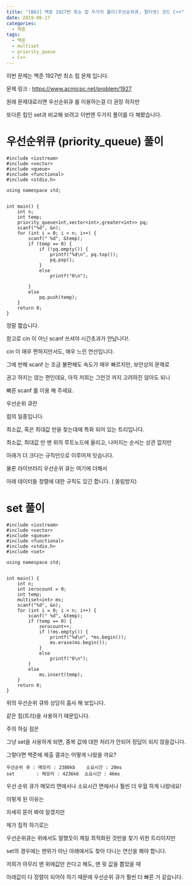 ```yaml
---
title: "[BOJ] 백준 1927번 최소 힙 두가지 풀이(우선순위큐, 멀티셋) 코드 C++"
date: 2019-06-17
categories: 
  - 백준
tags: 
  - 백준
  - multiset
  - priority_queue
  - C++
---
```


이번 문제는 백준 1927번 최소 힙 문제 입니다. 

문제 링크 : https://www.acmicpc.net/problem/1927

원래 문제대로라면 우선순위큐 를 이용하는걸 더 권장 하지만

또다른 힙인 set과 비교해 보려고 이번엔 두가지 풀이를 다 해봤습니다. 

# 우선순위큐 (priority_queue) 풀이

```
#include <iostream>
#include <vector>
#include <queue>
#include <functional>
#include <stdio.h>

using namespace std;


int main() {
	int n;
	int temp;
	priority_queue<int,vector<int>,greater<int>> pq;
	scanf("%d", &n);
	for (int i = 0; i < n; i++) {
		scanf(" %d", &temp);
		if (temp == 0) {
			if (!pq.empty()) {
				printf("%d\n", pq.top());
				pq.pop();
			}
			else
				printf("0\n");
			
		}
		else
			pq.push(temp);
	}
	return 0;
}
```
정말 짧습니다. 

참고로 cin 이 아닌 scanf 쓰셔야 시간초과가 안납니다!. 

cin 이 매우 편하지만서도, 매우 느린 연산입니다. 

그에 반해 scanf 는 조금 불편해도 속도가 매우 빠르지만, 보안상의 문제로

권고 하지는 않는 편인데요, 아직 저희는 그런것 까지 고려하진 않아도 되니

빠른 scanf 를 이용 해 주세요. 

우선순위 큐란 

힙의 일종입니다. 

최소값, 혹은 최대값 만을 찾는데에 특화 되어 있는 트리입니다. 

최소값, 최대값 만 맨 위의 루트노드에 올리고, 나머지는 순서는 상관 없지만

아래가 더 크다는 규칙만으로 이루어져 잇습니다. 

물론 라이브러리 우선순위 큐는 여기에 더해서 

아래 데이터들 정렬에 대한 규칙도 있긴 합니다. ( 쏠림방지) 

# set 풀이
```
#include <iostream>
#include <vector>
#include <queue>
#include <functional>
#include <stdio.h>
#include <set>

using namespace std;


int main() {
	int n;
	int zerocount = 0;
	int temp;
	multiset<int> ms;
	scanf("%d", &n);
	for (int i = 0; i < n; i++) {
		scanf(" %d", &temp);
		if (temp == 0) {
			zerocount++;
			if (!ms.empty()) {
				printf("%d\n", *ms.begin());
				ms.erase(ms.begin());
			}
			else
				printf("0\n");
		}
		else
			ms.insert(temp);
	}
	return 0;
}
```
위의 우선순위 큐와 상당히 흡사 해 보입니다. 

같은 힙(트리)을 사용하기 때문입니다. 

주의 하실 점은

그냥 set을 사용하게 되면, 중복 값에 대한 처리가 안되어 정답이 되지 않을겁니다. 


그렇다면 백준에 제출 결과는 어떻게 나왔을 까요?

```
우선순위 큐 : 메모리 : 2380kb	 소요시간 : 20ms
set        : 메모리 : 4236kb  소요시간 : 46ms
```
우선 순위 큐가 메모리 면에서나 소요시간 면에서나 훨씬 더 우월 하게 나왔네요!

이렇게 된 이유는 

자세히 뜯어 봐야 알겠지만

제가 짐작 하기로는

우선순위큐는 위에서도 말했듯이 제일 최적화된 것만을 찾기 위한 트리이지만 

set의 경우에는 맨위가 아닌 아래에서도 찾아 다니는 연산을 해야 합니다. 

저희가 아무리 맨 위에값만 쓴다고 해도, 맨 윗 값을 뽑았을 때 

아래값이 다 정렬이 되어야 하기 때문에 우선순위 큐가 훨씬 더 빠른 거 같습니다. 



